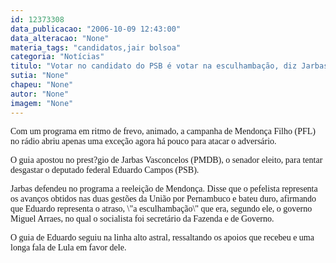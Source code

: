 ```yaml
---
id: 12373308
data_publicacao: "2006-10-09 12:43:00"
data_alteracao: "None"
materia_tags: "candidatos,jair bolsoa"
categoria: "Notícias"
titulo: "Votar no candidato do PSB é votar na esculhambação, diz Jarbas"
sutia: "None"
chapeu: "None"
autor: "None"
imagem: "None"
---
```

<p><P><FONT face=Verdana>Com um programa em ritmo de frevo, animado, a campanha de Mendonça Filho (PFL) no rádio abriu apenas uma exceção&nbsp;agora há pouco para atacar o adversário.</FONT></P></p>
<p><P><FONT face=Verdana>O guia apostou no prest?gio de Jarbas Vasconcelos (PMDB), o senador eleito, para tentar desgastar o&nbsp;deputado federal Eduardo Campos (PSB).</FONT></P></p>
<p><P><FONT face=Verdana>Jarbas defendeu no programa a reeleição de Mendonça. Disse que o pefelista representa os avanços obtidos nas duas gestões da União por Pernambuco e bateu duro, afirmando que Eduardo representa o atraso, \"a esculhambação\" que era, segundo ele, o governo Miguel Arraes, no qual o socialista foi secretário da Fazenda e de Governo.</FONT></P></p>
<p><P><FONT face=Verdana>O guia de Eduardo seguiu na linha alto astral, ressaltando os apoios que recebeu e uma longa fala de Lula em favor dele.</FONT></P> </p>
